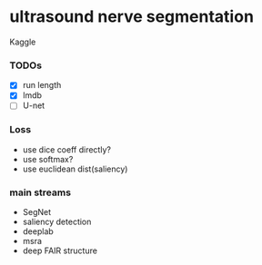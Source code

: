 # ultrasound nerve segmentation
Kaggle

### TODOs
- [x] run length
- [x] lmdb 
- [ ] U-net

### Loss
- use dice coeff directly?
- use softmax?
- use euclidean dist(saliency)

### main streams
- SegNet
- saliency detection
- deeplab
- msra
- deep FAIR structure